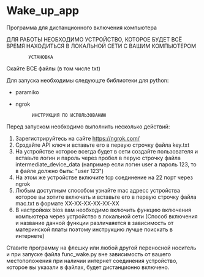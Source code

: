 # Wake_up_app
Программа для дистанционного включения компьютера

ДЛЯ РАБОТЫ НЕОБХОДИМО УСТРОЙСТВО, КОТОРОЕ БУДЕТ ВСЁ ВРЕМЯ НАХОДИТЬСЯ В ЛОКАЛЬНОЙ СЕТИ С ВАШИМ КОМПЬЮТЕРОМ

            УСТАНОВКА 

Скайте ВСЕ файлы (в том числе txt)

Для запуска необходимы следующте библиотеки для python:
 - paramiko
 - ngrok


             ИНСТРУКЦИЯ ПО ИСПОЛЬЗОВАНИЮ 

Перед запуском необходимо выполнить несколько действий:

1. Зарегистрируйтесь на сайте https://ngrok.com/
2. Срздайте API ключ и вставьте его в первую строчку файла key.txt
3. На устройстве которое всегда будет в сети создайте пользователя и вставьте логин и пароль через пробел в перую строчку файла intermediate_device_data (например если логин user а пароль 123, то в файле должно быть: "user 123")
4. На этом же устройстве включите tcp соединение на 22 порт через ngrok
5. Любым доступным способом узнайте mac адресс устройства которое вы хотите включать и вставьте его в первую строчку файла mac.txt в формате XX-XX-XX-XX-XX-XX
6. В настройках bios вам необходимо включить функцию включения компьютера через устройство в локальной сети (Способ включения и название данной функции различаяется в зависимость от материнской платы поэтому инструкцию лучше поискать в интернете)

Ставите программу на флешку или любой другой переносной носитель и при запуске файла func_wake.py вне зависимость от вашего местоположения при наличии интернет соединения устройство, которое вы указали в файлах, будет дистанционно включено.
